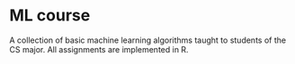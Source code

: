 # ML course

A collection of basic machine learning algorithms taught to students of the CS major. All assignments are implemented in R.
